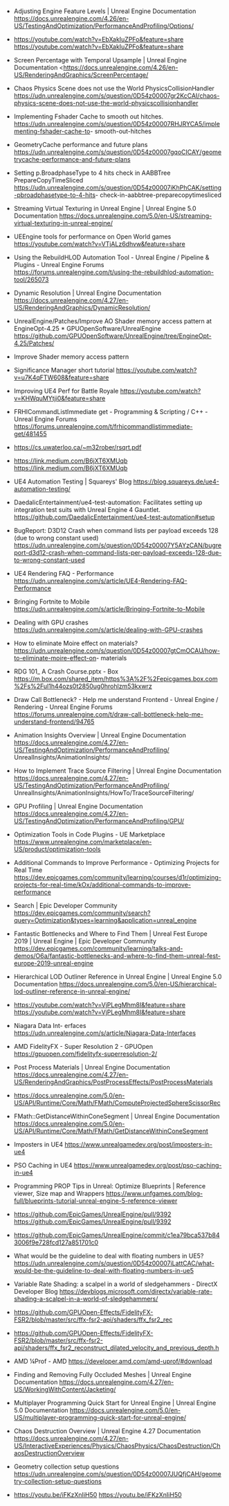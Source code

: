 #

* Adjusting Engine Feature Levels | Unreal Engine Documentation
<https://docs.unrealengine.com/4.26/en-US/TestingAndOptimization/PerformanceAndProfiling/Options/>

* <https://youtube.com/watch?v=EbXakIuZPFo&feature=share> <https://youtube.com/watch?v=EbXakIuZPFo&feature=share>

* Screen Percentage with Temporal Upsample | Unreal Engine Documentation <<https://docs.unrealengine.com/4.26/en-US/RenderingAndGraphics/ScreenPercentage/>

* Chaos Physics Scene does not use the World PhysicsCollisionHandler
<https://udn.unrealengine.com/s/question/0D54z00007gr2KcCAI/chaos-physics-scene-does-not-use-the-world-physicscollisionhandler>

* Implementing Fshader Cache to smooth out hitches.
<https://udn.unrealengine.com/s/question/0D54z00007RHJRYCA5/implementing-fshader-cache-to>- smooth-out-hitches

* GeometryCache performance and future plans
<https://udn.unrealengine.com/s/question/0D54z00007gqoCICAY/geometrycache-performance-and-future-plans>

* Setting p.BroadphaseType to 4 hits check in AABBTree PrepareCopyTimeSliced
<https://udn.unrealengine.com/s/question/0D54z00007iKhPhCAK/setting-pbroadphasetype-to-4-hits>- check-in-aabbtree-preparecopytimesliced

* Streaming Virtual Texturing in Unreal Engine | Unreal Engine 5.0 Documentation <https://docs.unrealengine.com/5.0/en-US/streaming-virtual-texturing-in-unreal-engine/>

* UEEngine tools for performance on Open World games
<https://youtube.com/watch?v=VTjALz6dhvw&feature=share>

* Using the RebuildHLOD Automation Tool - Unreal Engine / Pipeline & Plugins - Unreal Engine Forums
<https://forums.unrealengine.com/t/using-the-rebuildhlod-automation-tool/265073>

* Dynamic Resolution | Unreal Engine Documentation <https://docs.unrealengine.com/4.27/en-US/RenderingAndGraphics/DynamicResolution/>

* UnrealEngine/Patches/Improve AO Shader memory access pattern at EngineOpt-4.25 * GPUOpenSoftware/UnrealEngine
<https://github.com/GPUOpenSoftware/UnrealEngine/tree/EngineOpt-4.25/Patches/>

* Improve Shader memory access pattern

* Significance Manager short tutorial
<https://youtube.com/watch?v=u7K4qFTW608&feature=share>

* Improving UE4 Perf for Battle Royale
 <https://youtube.com/watch?v=KHWquMYtji0&feature=share>

* FRHICommandListImmediate get - Programming & Scripting / C++ - Unreal Engine Forums <https://forums.unrealengine.com/t/frhicommandlistimmediate-get/481455>

* <https://cs.uwaterloo.ca/~m32rober/rsqrt.pdf>

* <https://link.medium.com/B6jXT6XMUqb> <https://link.medium.com/B6jXT6XMUqb>

* UE4 Automation Testing | Squareys' Blog <https://blog.squareys.de/ue4-automation-testing/>

* DaedalicEntertainment/ue4-test-automation: Facilitates setting up integration test suits with Unreal Engine 4 Gauntlet.
<https://github.com/DaedalicEntertainment/ue4-test-automation#setup>

* BugReport: D3D12 Crash when command lists per payload exceeds 128 (due to wrong constant used)
<https://udn.unrealengine.com/s/question/0D54z00007Y5AYzCAN/bugreport-d3d12-crash-when-command-lists-per-payload-exceeds-128-due-to-wrong-constant-used>

* UE4 Rendering FAQ - Performance <https://udn.unrealengine.com/s/article/UE4-Rendering-FAQ-Performance>

* Bringing Fortnite to Mobile <https://udn.unrealengine.com/s/article/Bringing-Fortnite-to-Mobile>

* Dealing with GPU crashes <https://udn.unrealengine.com/s/article/dealing-with-GPU-crashes>

* How to eliminate Moire effect on materials?
<https://udn.unrealengine.com/s/question/0D54z00007gtCmOCAU/how-to-eliminate-moire-effect-on>- materials

* RDG 101_ A Crash Course.pptx - Box
<https://m.box.com/shared_item/https%3A%2F%2Fepicgames.box.com%2Fs%2Ful1h44ozs0t2850ug0hrohlzm53kxwrz>

* Draw Call Bottleneck? - Help me understand Frontend - Unreal Engine / Rendering - Unreal Engine Forums
<https://forums.unrealengine.com/t/draw-call-bottleneck-help-me-understand-frontend/94765>

* Animation Insights Overview | Unreal Engine Documentation
<https://docs.unrealengine.com/4.27/en-US/TestingAndOptimization/PerformanceAndProfiling/> UnrealInsights/AnimationInsights/

* How to Implement Trace Source Filtering | Unreal Engine Documentation
<https://docs.unrealengine.com/4.27/en-US/TestingAndOptimization/PerformanceAndProfiling/> UnrealInsights/AnimationInsights/HowTo/TraceSourceFiltering/

* GPU Profiling | Unreal Engine Documentation <https://docs.unrealengine.com/4.27/en-US/TestingAndOptimization/PerformanceAndProfiling/GPU/>

* Optimization Tools in Code Plugins - UE Marketplace <https://www.unrealengine.com/marketplace/en-US/product/optimization-tools>

* Additional Commands to Improve Performance - Optimizing Projects for Real Time
<https://dev.epicgames.com/community/learning/courses/d1r/optimizing-projects-for-real-time/kOx/additional-commands-to-improve-performance>

* Search | Epic Developer Community
<https://dev.epicgames.com/community/search?query=Optimization&types=learning&application=unreal_engine>

* Fantastic Bottlenecks and Where to Find Them | Unreal Fest Europe 2019 | Unreal Engine | Epic Developer Community
<https://dev.epicgames.com/community/learning/talks-and-demos/O6a/fantastic-bottlenecks-and-where-to-find-them-unreal-fest-europe-2019-unreal-engine>

* Hierarchical LOD Outliner Reference in Unreal Engine | Unreal Engine 5.0 Documentation <https://docs.unrealengine.com/5.0/en-US/hierarchical-lod-outliner-reference-in-unreal-engine/>

* <https://youtube.com/watch?v=VjPLegMhm8I&feature=share> <https://youtube.com/watch?v=VjPLegMhm8I&feature=share>

* Niagara Data Int- erfaces <https://udn.unrealengine.com/s/article/Niagara-Data-Interfaces>

* AMD FidelityFX - Super Resolution 2 - GPUOpen <https://gpuopen.com/fidelityfx-superresolution-2/>

* Post Process Materials | Unreal Engine Documentation
<https://docs.unrealengine.com/4.27/en-US/RenderingAndGraphics/PostProcessEffects/PostProcessMaterials>

* <https://docs.unrealengine.com/5.0/en-US/API/Runtime/Core/Math/FMath/ComputeProjectedSphereScissorRec>

* FMath::GetDistanceWithinConeSegment | Unreal Engine Documentation
<https://docs.unrealengine.com/5.0/en-US/API/Runtime/Core/Math/FMath/GetDistanceWithinConeSegment>

* Imposters in UE4 <https://www.unrealgamedev.org/post/imposters-in-ue4>

* PSO Caching in UE4 <https://www.unrealgamedev.org/post/pso-caching-in-ue4>

* Programming PROP Tips in Unreal: Optimize Blueprints | Reference viewer, Size map and Wrappers
<https://www.unfgames.com/blog-full/blueprints-tutorial-unreal-engine-5-reference-viewer>

* <https://github.com/EpicGames/UnrealEngine/pull/9392> <https://github.com/EpicGames/UnrealEngine/pull/9392>

* <https://github.com/EpicGames/UnrealEngine/commit/c1ea79bca537b843006f9e728fcd127a851701c0>

* What would be the guideline to deal with floating numbers in UE5?
<https://udn.unrealengine.com/s/question/0D54z00007iLattCAC/what-would-be-the-guideline-to-deal-with-floating-numbers-in-ue5>

* Variable Rate Shading: a scalpel in a world of sledgehammers - DirectX Developer Blog
<https://devblogs.microsoft.com/directx/variable-rate-shading-a-scalpel-in-a-world-of-sledgehammers/>

* <https://github.com/GPUOpen-Effects/FidelityFX-FSR2/blob/master/src/ffx-fsr2-api/shaders/ffx_fsr2_rec>

* <https://github.com/GPUOpen-Effects/FidelityFX-FSR2/blob/master/src/ffx-fsr2-api/shaders/ffx_fsr2_reconstruct_dilated_velocity_and_previous_depth.h>

* AMD ¼Prof - AMD <https://developer.amd.com/amd-uprof/#download>

* Finding and Removing Fully Occluded Meshes | Unreal Engine Documentation <https://docs.unrealengine.com/4.27/en-US/WorkingWithContent/Jacketing/>

* Multiplayer Programming Quick Start for Unreal Engine | Unreal Engine 5.0 Documentation <https://docs.unrealengine.com/5.0/en-US/multiplayer-programming-quick-start-for-unreal-engine/>

* Chaos Destruction Overview | Unreal Engine 4.27 Documentation
<https://docs.unrealengine.com/4.27/en-US/InteractiveExperiences/Physics/ChaosPhysics/ChaosDestruction/ChaosDestructionOverview>

* Geometry collection setup questions
<https://udn.unrealengine.com/s/question/0D54z00007JUQfjCAH/geometry-collection-setup-questions>

* <https://youtu.be/iFKzXnIiH50> <https://youtu.be/iFKzXnIiH50>
